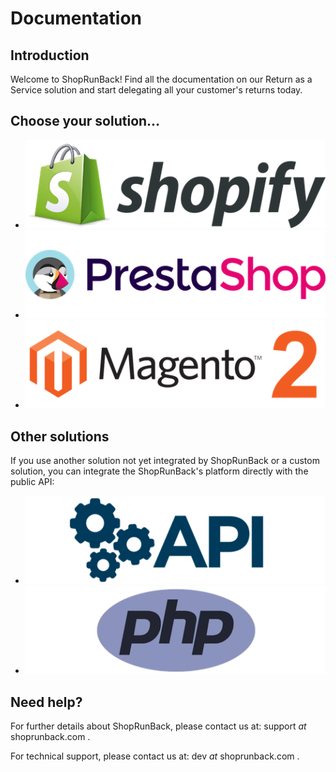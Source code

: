# Documentation

## Introduction

Welcome to ShopRunBack! Find all the documentation on our Return as a Service solution and start delegating all your customer's returns today.

## Choose your solution…

<ul class="products">
  <li class="product">
    <a href="./shopify.html">
      <img src='/images/logos/shopify.png' title="Shopify" />
    </a>
  </li>
  <li class="product">
    <a href="./prestashop.html">
      <img src='/images/logos/prestashop.png' title="Prestashop" />
    </a>
  </li>
  <!--<li class="product">
    <a href="./magento1.html">
      <img src='/images/logos/magento1.png' title="Magento 1" />
    </a>
  </li>-->
  <li class="product">
    <a href="./magento2.html">
      <img src='/images/logos/magento2.png' title="Magento 2" />
    </a>
  </li>
  
</ul>

## Other solutions

If you use another solution not yet integrated by ShopRunBack or a custom solution, you can integrate the ShopRunBack's platform directly with the public API:

<ul class="products">
  <li class="product">
    <a href="./api.html">
      <img src='/images/logos/api.png' title="API" />
    </a>
  </li>
  <li class="product">
    <a href="./php.html">
      <img src='/images/logos/php.png' title="PHP" />
    </a>
  </li>
</ul>

## Need help?

For further details about ShopRunBack, please contact us at: support _at_ shoprunback.com .

For technical support, please contact us at: dev _at_ shoprunback.com .